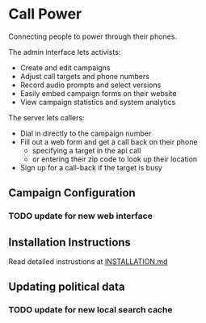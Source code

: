 Call Power
==============

Connecting people to power through their phones.

The admin interface lets activists:

* Create and edit campaigns
* Adjust call targets and phone numbers
* Record audio prompts and select versions
* Easily embed campaign forms on their website
* View campaign statistics and system analytics

The server lets callers:

* Dial in directly to the campaign number
* Fill out a web form and get a call back on their phone
    * specifying a target in the api call
    * or entering their zip code to look up their location
* Sign up for a call-back if the target is busy


Campaign Configuration
----------------------

### TODO update for new web interface


Installation Instructions
-------------------
Read detailed instrustions at [INSTALLATION.md](INSTALLATION.md)


Updating political data
--------------------------------

### TODO update for new local search cache
